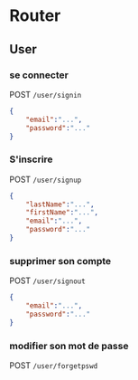 # Router

## User

### se connecter

POST `/user/signin`

```json
{
    "email":"...",
    "password":"..."
}
```

### S'inscrire

POST `/user/signup`

```json
{
    "lastName":"...",
    "firstName":"...",
    "email":"...",
    "password":"..."
}
```

### supprimer son compte

POST `/user/signout`

```json
{
    "email":"...",
    "password":"..."
}
```

### modifier son mot de passe

POST `/user/forgetpswd`
